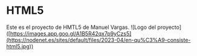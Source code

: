 # HTML5
Este es el proyecto de HMTL5 de Manuel Vargas.
![Logo del proyecto] ([https://images.app.goo.gl/A1B5R42qx7p9yCzs5](https://nodenet.es/sites/default/files/2023-04/en-qu%C3%A9-consiste-html5.jpg))
